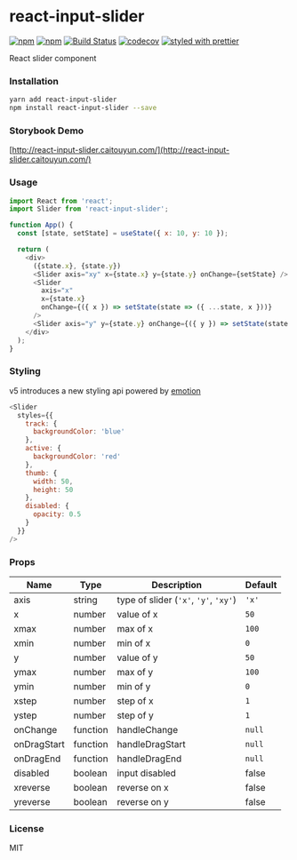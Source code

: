 # react-input-slider

[![npm](https://img.shields.io/npm/v/react-input-slider.svg)](https://www.npmjs.com/package/react-input-slider)
[![npm](https://img.shields.io/npm/dm/react-input-slider.svg)](https://www.npmjs.com/package/react-input-slider)
[![Build Status](https://travis-ci.org/swiftcarrot/react-input-slider.svg?branch=master)](https://travis-ci.org/swiftcarrot/react-input-slider)
[![codecov](https://codecov.io/gh/swiftcarrot/react-input-slider/branch/master/graph/badge.svg)](https://codecov.io/gh/swiftcarrot/react-input-slider)
[![styled with prettier](https://img.shields.io/badge/styled_with-prettier-ff69b4.svg)](https://github.com/prettier/prettier)

React slider component

### Installation

```sh
yarn add react-input-slider
npm install react-input-slider --save
```

### Storybook Demo

[http://react-input-slider.caitouyun.com/](http://react-input-slider.caitouyun.com/)

### Usage

```javascript
import React from 'react';
import Slider from 'react-input-slider';

function App() {
  const [state, setState] = useState({ x: 10, y: 10 });

  return (
    <div>
      ({state.x}, {state.y})
      <Slider axis="xy" x={state.x} y={state.y} onChange={setState} />
      <Slider
        axis="x"
        x={state.x}
        onChange={({ x }) => setState(state => ({ ...state, x }))}
      />
      <Slider axis="y" y={state.y} onChange={({ y }) => setState(state => ({ ...state, y }))} />
    </div>
  );
}
```

### Styling

v5 introduces a new styling api powered by [emotion](https://emotion.sh/)

```javascript
<Slider
  styles={{
    track: {
      backgroundColor: 'blue'
    },
    active: {
      backgroundColor: 'red'
    },
    thumb: {
      width: 50,
      height: 50
    },
    disabled: {
      opacity: 0.5
    }
  }}
/>
```

### Props

| Name        | Type     | Description                           | Default |
| ----------- | -------- | ------------------------------------- | ------- |
| axis        | string   | type of slider (`'x'`, `'y'`, `'xy'`) | `'x'`   |
| x           | number   | value of x                            | `50`    |
| xmax        | number   | max of x                              | `100`   |
| xmin        | number   | min of x                              | `0`     |
| y           | number   | value of y                            | `50`    |
| ymax        | number   | max of y                              | `100`   |
| ymin        | number   | min of y                              | `0`     |
| xstep       | number   | step of x                             | `1`     |
| ystep       | number   | step of y                             | `1`     |
| onChange    | function | handleChange                          | `null`  |
| onDragStart | function | handleDragStart                       | `null`  |
| onDragEnd   | function | handleDragEnd                         | `null`  |
| disabled    | boolean  | input disabled                        | false   |
| xreverse    | boolean  | reverse on x                          | false   |
| yreverse    | boolean  | reverse on y                          | false   |

### License

MIT
